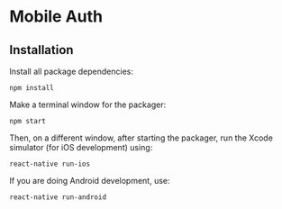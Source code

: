 # Mobile Auth

## Installation

Install all package dependencies:

```
npm install
```

Make a terminal window for the packager:

```
npm start
```

Then, on a different window, after starting the packager, run the Xcode simulator (for iOS development) using:

```
react-native run-ios
```

If you are doing Android development, use:

```
react-native run-android
```
